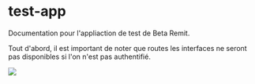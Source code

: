 # test-app

Documentation pour l'appliaction de test de Beta Remit.

Tout d'abord, il est important de noter que routes les interfaces ne seront pas disponibles si l'on n'est pas authentifié.


<img src="![](src/components/assets/welcome.jpeg)"/> 
